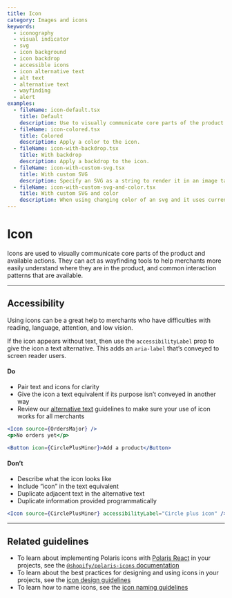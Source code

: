 ```yaml
---
title: Icon
category: Images and icons
keywords:
  - iconography
  - visual indicator
  - svg
  - icon background
  - icon backdrop
  - accessible icons
  - icon alternative text
  - alt text
  - alternative text
  - wayfinding
  - alert
examples:
  - fileName: icon-default.tsx
    title: Default
    description: Use to visually communicate core parts of the product and available actions.
  - fileName: icon-colored.tsx
    title: Colored
    description: Apply a color to the icon.
  - fileName: icon-with-backdrop.tsx
    title: With backdrop
    description: Apply a backdrop to the icon.
  - fileName: icon-with-custom-svg.tsx
    title: With custom SVG
    description: Specify an SVG as a string to render it in an image tag, instead of an inline SVG to prevent script injection.
  - fileName: icon-with-custom-svg-and-color.tsx
    title: With custom SVG and color
    description: When using changing color of an svg and it uses currentColor, the white color is applied.
---
```


# Icon

Icons are used to visually communicate core parts of the product and available actions. They can act as wayfinding tools to help merchants more easily understand where they are in the product, and common interaction patterns that are available.

---

## Accessibility

Using icons can be a great help to merchants who have difficulties with reading, language, attention, and low vision.

If the icon appears without text, then use the `accessibilityLabel` prop to give the icon a text alternative. This adds an `aria-label` that’s conveyed to screen reader users.

<!-- dodont -->

#### Do

- Pair text and icons for clarity
- Give the icon a text equivalent if its purpose isn’t conveyed in another way
- Review our [alternative text](https://polaris.shopify.com/content/alternative-text) guidelines to make sure your use of icon works for all merchants

```jsx
<Icon source={OrdersMajor} />
<p>No orders yet</p>
```

```jsx
<Button icon={CirclePlusMinor}>Add a product</Button>
```

#### Don’t

- Describe what the icon looks like
- Include “icon” in the text equivalent
- Duplicate adjacent text in the alternative text
- Duplicate information provided programmatically

```jsx
<Icon source={CirclePlusMinor} accessibilityLabel="Circle plus icon" />
```

<!-- end -->

---

## Related guidelines

- To learn about implementing Polaris icons with [Polaris React](https://github.com/Shopify/polaris-react) in your projects, see the [`@shopify/polaris-icons` documentation](https://www.npmjs.com/package/@shopify/polaris-icons)
- To learn about the best practices for designing and using icons in your projects, see the [icon design guidelines](https://polaris.shopify.com/design/icons)
- To learn how to name icons, see the [icon naming guidelines](https://polaris.shopify.com/content/naming#icons)
